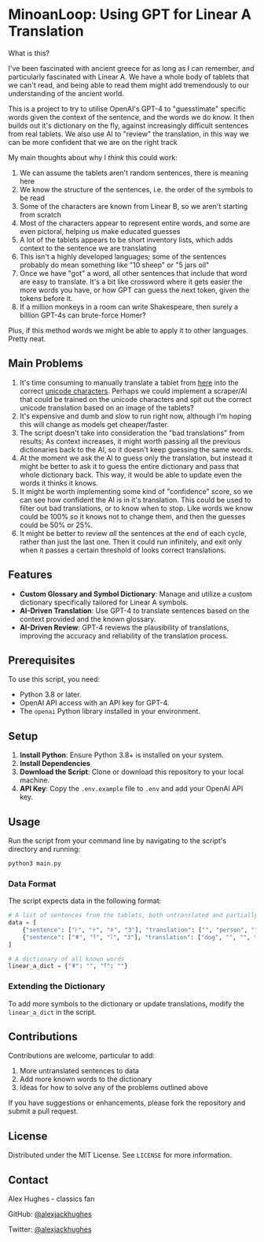 # MinoanLoop: Using GPT for Linear A Translation

What is this?

I've been fascinated with ancient greece for as long as I can remember, and particularly fascinated with Linear A. We have a whole body of tablets that we can't read, and being able to read them might add tremendously to our understanding of the ancient world.

This is a project to try to utilise OpenAI's GPT-4 to "guesstimate" specific words given the context of the sentence, and the words we do know. It then builds out it's dictionary on the fly, against increasingly difficult sentences from real tablets. We also use AI to "review" the translation, in this way we can be more confident that we are on the right track

My main thoughts about why I _think_ this could work:

1. We can assume the tablets aren't random sentences, there is meaning here
2. We know the structure of the sentences, i.e. the order of the symbols to be read
3. Some of the characters are known from Linear B, so we aren't starting from scratch
4. Most of the characters appear to represent entire words, and some are even pictoral, helping us make educated guesses
5. A lot of the tablets appears to be short inventory lists, which adds context to the sentence we are translating
6. This isn't a highly developed languages; some of the sentences probably do mean something like "10 sheep" or "5 jars oil"
7. Once we have "got" a word, all other sentences that include that word are easy to translate. It's a bit like crossword where it gets easier the more words you have, or how GPT can guess the next token, given the tokens before it.
8. If a million monkeys in a room can write Shakespeare, then surely a billion GPT-4s can brute-force Homer?

Plus, if this method words we might be able to apply it to other languages. Pretty neat.

## Main Problems

1. It's time consuming to manually translate a tablet from [here](https://sigla.phis.me/browse.html) into the correct [unicode characters](https://en.wikipedia.org/wiki/Template:Unicode_chart_Linear_A). Perhaps we could implement a scraper/AI that could be trained on the unicode characters and spit out the correct unicode translation based on an image of the tablets?
2. It's expensive and dumb and slow to run right now, although I'm hoping this will change as models get cheaper/faster.
3. The script doesn't take into consideration the "bad translations" from results; As context increases, it might worth passing all the previous dictionaries back to the AI, so it doesn't keep guessing the same words.
4. At the moment we ask the AI to guess only the translation, but instead it might be better to ask it to guess the entire dictionary and pass that whole dictionary back. This way, it would be able to update even the words it thinks it knows.
5. It might be worth implementing some kind of "confidence" score, so we can see how confident the AI is in it's translation. This could be used to filter out bad translations, or to know when to stop. Like words we know could be 100% so it knows not to change them, and then the guesses could be 50% or 25%.
6. It might be better to review _all_ the sentences at the end of each cycle, rather than just the last one. Then it could run infinitely, and exit only when it passes a certain threshold of looks correct translations.

## Features

- **Custom Glossary and Symbol Dictionary**: Manage and utilize a custom dictionary specifically tailored for Linear A symbols.
- **AI-Driven Translation**: Use GPT-4 to translate sentences based on the context provided and the known glossary.
- **AI-Driven Review**: GPT-4 reviews the plausibility of translations, improving the accuracy and reliability of the translation process.

## Prerequisites

To use this script, you need:

- Python 3.8 or later.
- OpenAI API access with an API key for GPT-4.
- The `openai` Python library installed in your environment.

## Setup

1. **Install Python**: Ensure Python 3.8+ is installed on your system.
2. **Install Dependencies**
3. **Download the Script**: Clone or download this repository to your local machine.
4. **API Key**: Copy the `.env.example` file to `.env` and add your OpenAI API key.

## Usage

Run the script from your command line by navigating to the script's directory and running:

```bash
python3 main.py
```

### Data Format

The script expects data in the following format:

```python
# A list of sentences from the tablets, both untranslated and partially-translated
data = [
    {"sentence": ["𐘀", "𐘁", "𐘂", "3"], "translation": ["", "person", "", "3"]},
    {"sentence": ["𐘃", "𐘄", "𐘅", "3"], "translation": ["dog", "", "", "3"]}
]

# A dictionary of all known words
linear_a_dict = {"𐘃": "", "𐘄": ""}
```

### Extending the Dictionary

To add more symbols to the dictionary or update translations, modify the `linear_a_dict` in the script.

## Contributions

Contributions are welcome, particular to add:

1. More untranslated sentences to data
2. Add more known words to the dictionary
3. Ideas for how to solve any of the problems outlined above

If you have suggestions or enhancements, please fork the repository and submit a pull request.

## License

Distributed under the MIT License. See `LICENSE` for more information.

## Contact

Alex Hughes - classics fan

GitHub: [@alexjackhughes](https://github.com/alexjackhughes)

Twitter: [@alexjackhughes](https://x.com/alexjackhughes)
